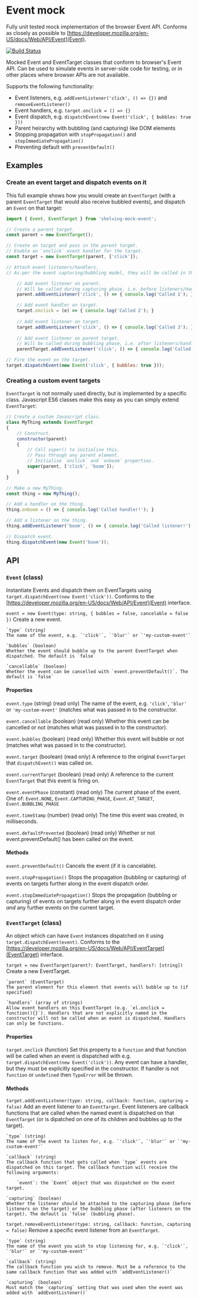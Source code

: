 # Event mock
Fully unit tested mock implementation of the browser Event API. Conforms as closely as possible to [https://developer.mozilla.org/en-US/docs/Web/API/Event](Event).

[![Build Status](https://travis-ci.org/dhoulb/mock-event.svg?branch=master)](https://travis-ci.org/dhoulb/mock-event)

Mocked Event and EventTarget classes that conform to browser's Event API. Can be used to simulate events in server-side code for testing, or in other places where browser APIs are not available. 

Supports the following functionality:

- Event listeners, e.g. `addEventListener('click', () => {})` and `removeEventListener()`
- Event handlers, e.g. `target.onclick = () => {}`
- Event dispatch, e.g. `dispatchEvent(new Event('click', { bubbles: true }))`
- Parent heirarchy with bubbling (and capturing) like DOM elements
- Stopping propagation with `stopPropagation()` and `stopImmediatePropagation()`
- Preventing default with `preventDefault()`

## Examples

### Create an event target and dispatch events on it
This full example shows how you would create an `EventTarget` (with a parent `EventTarget` that would also receive bubbled events), and dispatch an `Event` on that target:

```js
import { Event, EventTarget } from 'shelving-mock-event';

// Create a parent target.
const parent = new EventTarget();

// Create an target and pass in the parent target.
// Enable an `onclick` event handler for the target.
const target = new EventTarget(parent, ['click']); 

// Attach event listeners/handlers.
// As-per the event capturing/bubbling model, they will be called in this order.

	// Add event listener on parent.
	// Will be called during capturing phase, i.e. before listeners/handlers on the target.
	parent.addEventListener('click', () => { console.log('Called 1'); }, true);

	// Add event handler on target.
	target.onclick = (e) => { console.log('Called 2'); }
	
	// Add event listener on target.
	target.addEventListener('click', () => { console.log('Called 3'); });
	
	// Add event listener on parent target.
	// Will be called during bubbling phase, i.e. after listeners/handlers on the target.
	parentTarget.addEventListener('click', () => { console.log('Called 5'); });

// Fire the event on the target.
target.dispatchEvent(new Event('click', { bubbles: true }));
```

### Creating a custom event targets
`EventTarget` is not normally used directly, but is implemented by a specific class. Javascript ES6 classes make this easy as you can simply extend `EventTarget`:

```js
// Create a custom Javascript class.
class MyThing extends EventTarget
{
	// Construct.
	constructor(parent)
	{
		// Call super() to initialise this.
		// Pass through any parent element.
		// Initialise `onclick` and `onboom` properties.
		super(parent, ['click', 'boom']);
	}
}

// Make a new MyThing.
const thing = new MyThing();

// Add a handler on the thing.
thing.onboom = () => { console.log('Called handler!'); }

// Add a listener on the thing.
thing.addEventListener('boom', () => { console.log('Called listener!'); });

// Dispatch event.
thing.dispatchEvent(new Event('boom'));
```

## API

### `Event` (class)
Instantiate Events and dispatch them on EventTargets using `target.dispatchEvent(new Event('click'))`. Conforms to the [https://developer.mozilla.org/en-US/docs/Web/API/Event](Event) interface.

`event = new Event(type: string, { bubbles = false, cancelable = false })`
Create a new event.

	`type` (string)
	The name of the event, e.g. `'click'`, `'blur'` or `'my-custom-event'`

	`bubbles` (boolean)
	Whether the event should bubble up to the parent EventTarget when dispatched. The default is `false`

	`cancellable` (boolean)
	Whether the event can be cancelled with `event.preventDefault()`. The default is `false`

#### Properties

`event.type` (string) (read only)
The name of the event, e.g. `'click'`, `'blur'` or `'my-custom-event'` (matches what was passed in to the constructor.

`event.cancellable` (boolean) (read only)
Whether this event can be cancelled or not (matches what was passed in to the constructor).

`event.bubbles` (boolean) (read only)
Whether this event will bubble or not (matches what was passed in to the constructor).

`event.target` (boolean) (read only)
A reference to the original `EventTarget` that `dispatchEvent()` was called on.

`event.currentTarget` (boolean) (read only)
A reference to the current `EventTarget` that this event is firing on.

`event.eventPhase` (constant) (read only)
The current phase of the event. One of: `Event.NONE`, `Event.CAPTURING_PHASE`, `Event.AT_TARGET`, `Event.BUBBLING_PHASE`

`event.timeStamp` (number) (read only)
The time this event was created, in milliseconds.

`event.defaultPrevented` (boolean) (read only)
Whether or not event.preventDefault() has been called on the event.

#### Methods

`event.preventDefault()`
Cancels the event (if it is cancelable).

`event.stopPropagation()`
Stops the propagation (bubbling or capturing) of events on targets further along in the event dispatch order.

`event.stopImmediatePropagation()`
Stops the propagation (bubbling or capturing) of events on targets further along in the event dispatch order _and_ any further events on the current target.

### `EventTarget` (class)
An object which can have `Event` instances dispatched on it using `target.dispatchEvent(event)`. Conforms to the [https://developer.mozilla.org/en-US/docs/Web/API/EventTarget](EventTarget) interface.

`target = new EventTarget(parent?: EventTarget, handlers?: [string])`
Create a new EventTarget.

	`parent` (EventTarget)
	The parent element for this element that events will bubble up to (if specified)

	`handlers` (array of strings)
	Allow event handlers on this EventTarget (e.g. `el.onclick = function(){}`). Handlers that are not explicitly named in the constructor will not be called when an event is dispatched. Handlers can only be functions.

#### Properties

`target.onclick` (function)
Set this property to a `function` and that function will be called when an event is dispatched with e.g. `target.dispatchEvent(new Event('click'))`. Any event can have a handler, but they must be explicitly specified in the constructor. If handler is not `function` or `undefined` then `TypeError` will be thrown.

#### Methods

`target.addEventListener(type: string, callback: function, capturing = false)`
Add an event listener to an `EventTarget`. Event listeners are callback functions that are called when the named event is dispatched on that `EventTarget` (or is dipatched on one of its children and bubbles up to the target).

	`type` (string)
	The name of the event to listen for, e.g. `'click'`, `'blur'` or `'my-custom-event'`

	`callback` (string)
	The callback function that gets called when `type` events are dispatched on this target. The callback function will receive the following arguments:

		`event`: the `Event` object that was dispatched on the event target.

	`capturing` (boolean)
	Whether the listener should be attached to the capturing phase (before listeners on the target) or the bubbling phase (after listeners on the target). The default is `false` (bubbling phase).

`target.removeEventListener(type: string, callback: function, capturing = false)`
Remove a specific event listener from an `EventTarget`.

	`type` (string)
	The name of the event you wish to stop listening for, e.g. `'click'`, `'blur'` or `'my-custom-event'`

	`callback` (string)
	The callback function you wish to remove. Must be a reference to the same callback function that was added with `addEventListener()`

	`capturing` (boolean)
	Must match the `capturing` setting that was used when the event was added with `addEventListener()`